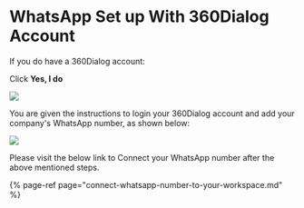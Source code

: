 # WhatsApp Set up With 360Dialog Account

If you do have a 360Dialog account:

Click **Yes, I do**

![](../../../../../.gitbook/assets/image%20%28448%29%20%281%29%20%281%29%20%281%29.png)

You are given the instructions to login your 360Dialog account and add your company's WhatsApp number, as shown below:

![](../../../../../.gitbook/assets/image%20%28467%29.png)

Please visit the below link to Connect your WhatsApp number after the above mentioned steps.

{% page-ref page="connect-whatsapp-number-to-your-workspace.md" %}

